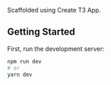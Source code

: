 Scaffolded using Create T3 App.
## Getting Started

First, run the development server:

```bash
npm run dev
# or
yarn dev
```